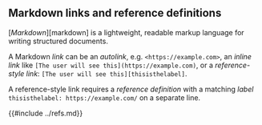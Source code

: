 ## Markdown links and reference definitions

[_Markdown_][markdown] is a lightweight, readable markup language for writing structured documents.

A Markdown _link_ can be an _autolink_, e.g. `<https://example.com>`, an _inline link_ like `[The user will see this](https://example.com)`, or a _reference-style link_: `[The user will see this][thisisthelabel]`.

A reference-style link requires a _reference definition_ with a matching _label_ `thisisthelabel: https://example.com/` on a separate line.

{{#include ../refs.md}}
